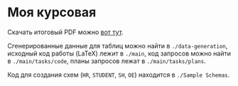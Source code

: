 # Моя курсовая

Скачать итоговый PDF можно [вот тут](./main/coursework.pdf).

Сгенерированные данные для таблиц можно найти в `./data-generation`, исходный код работы (LaTeX) лежит в `./main`, код запросов можно найти в `./main/tasks/code`, планы запросов лежат в `./main/tasks/plans`.

Код для создания схем (`HR`, `STUDENT`, `SH`, `OE`) находится в `./Sample Schemas`.
